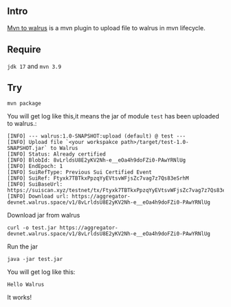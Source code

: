 ## Intro

[Mvn to walrus](https://github.com/willser/MvnToWalrus)  is a mvn plugin to upload file to walrus in mvn lifecycle.

## Require

`jdk 17` and `mvn 3.9`

## Try

```mvn package```

You will get log like this,it means the jar of module `test` has been uploaded to walrus.:

```
[INFO] --- walrus:1.0-SNAPSHOT:upload (default) @ test ---
[INFO] Upload file `<your workspakce path>/target/test-1.0-SNAPSHOT.jar` to Walrus
[INFO] Status: Already certified
[INFO] BlobId: 8vLrldsU8E2yKV2Nh-e__eOa4h9doFZi0-PAwYRNlUg
[INFO] EndEpoch: 1
[INFO] SuiRefType: Previous Sui Certified Event
[INFO] SuiRef: Ftyxk7TBTkxPpzqYyEVtsvWFjsZc7vag7z7Qs83eSrhM
[INFO] SuiBaseUrl: https://suiscan.xyz/testnet/tx/Ftyxk7TBTkxPpzqYyEVtsvWFjsZc7vag7z7Qs83eSrhM
[INFO] Download url: https://aggregator-devnet.walrus.space/v1/8vLrldsU8E2yKV2Nh-e__eOa4h9doFZi0-PAwYRNlUg
```

Download jar from walrus
```shell
curl -o test.jar https://aggregator-devnet.walrus.space/v1/8vLrldsU8E2yKV2Nh-e__eOa4h9doFZi0-PAwYRNlUg
```

Run the jar
```shell
java -jar test.jar
```

You will get log like this:
```
Hello Walrus
```

It works!